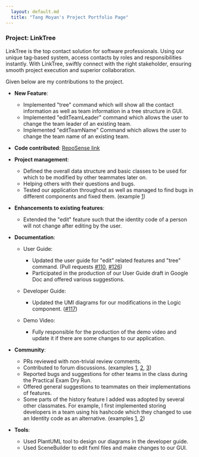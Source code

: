 ```yaml
---
  layout: default.md
  title: "Tang Moyan's Project Portfolio Page"
---
```


### Project: LinkTree

LinkTree is the top contact solution for software professionals.
Using our unique tag-based system, access contacts by roles and responsibilities instantly.
With LinkTree, swiftly connect with the right stakeholder,
ensuring smooth project execution and superior collaboration.

Given below are my contributions to the project.

* **New Feature**:
  - Implemented "tree" command which will show all the contact information as well as team
information in a tree structure in GUI.
  - Implemented "editTeamLeader" command which allows the user to change the team leader of
an existing team.
  - Implemented "editTeamName" Command which allows the user to change the team name of
an existing team.

* **Code contributed**: [RepoSense link](https://nus-cs2103-ay2324s1.github.io/tp-dashboard/?search=&sort=groupTitle&sortWithin=title&timeframe=commit&mergegroup=&groupSelect=groupByRepos&breakdown=true&checkedFileTypes=docs~functional-code~test-code&since=2023-09-22&tabOpen=true&tabType=authorship&tabAuthor=Tang-Moyan&tabRepo=AY2324S1-CS2103T-W11-4%2Ftp%5Bmaster%5D&authorshipIsMergeGroup=false&authorshipFileTypes=docs~functional-code&authorshipIsBinaryFileTypeChecked=false&authorshipIsIgnoredFilesChecked=false)

* **Project management**:
  - Defined the overall data structure and basic classes to be used for which to be modified
by other teammates later on.
  - Helping others with their questions and bugs.
  - Tested our application throughout as well as managed to find bugs in different components and fixed them. (example [1](https://github.com/AY2324S1-CS2103T-W11-4/tp/pull/232))

* **Enhancements to existing features**:
  - Extended the "edit" feature such that the identity code of a person will not change
after editing by the user.

* **Documentation**:
    * User Guide:
        * Updated the user guide for "edit" related features and "tree" command.
(Pull requests [\#110](https://github.com/AY2324S1-CS2103T-W11-4/tp/pull/110), [\#126](https://github.com/AY2324S1-CS2103T-W11-4/tp/pull/126))
        * Participated in the production of our User Guide draft in Google Doc and offered various
suggestions.

    * Developer Guide:
        * Updated the UMl diagrams for our modifications in the Logic component.
          ([\#117](https://github.com/AY2324S1-CS2103T-W11-4/tp/pull/117))
    
    * Demo Video:
        * Fully responsible for the production of the demo video and update it if there are
some changes to our application.

* **Community**:
    * PRs reviewed with non-trivial review comments.
    * Contributed to forum discussions. (examples [1](https://github.com/nus-cs2103-AY2324S1/forum/issues/241), [2](https://github.com/nus-cs2103-AY2324S1/forum/issues/392), [3](https://github.com/nus-cs2103-AY2324S1/forum/issues/218))
    * Reported bugs and suggestions for other teams in the class during the Practical Exam Dry Run.
    * Offered general suggestions to teammates on their implementations of features.
    * Some parts of the history feature I added was adopted by several other classmates.
For example, I first implemented storing developers in a team using his hashcode which they changed to use
an Identity code as an alternative. (examples [1](https://github.com/AY2324S1-CS2103T-W11-4/tp/pull/63), [2](https://github.com/AY2324S1-CS2103T-W11-4/tp/pull/67))

* **Tools**:
  * Used PlantUML tool to design our diagrams in the developer guide.
  * Used SceneBuilder to edit fxml files and make changes to our GUI. 

